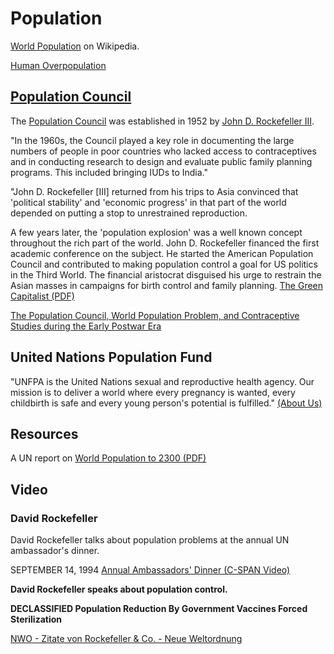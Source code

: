 <div class="menu-data" data-parent="#pages/blog/cv19/older-topics"/></div>

# Population

[World Population](https://en.wikipedia.org/wiki/World_population) on Wikipedia.


[Human Overpopulation](https://en.wikipedia.org/wiki/Human_overpopulation)


## [Population Council](https://en.wikipedia.org/wiki/Population_Council)

The [Population Council](https://en.wikipedia.org/wiki/Population_Council) was 
established in 1952 by [John D. Rockefeller III](https://en.wikipedia.org/wiki/John_D._Rockefeller_III).

"In the 1960s, the Council played a key role in documenting the large numbers 
of people in poor countries who lacked access to contraceptives and in 
conducting research to design and evaluate public family planning programs. 
This included bringing IUDs to India."

"John D. Rockefeller [III] returned from his trips to Asia convinced that 
'political stability' and 'economic progress' in that part of the world 
depended on putting a stop to unrestrained reproduction.

A few years later, the 'population explosion' was a well known concept 
throughout the rich part of the world.  John D. Rockefeller financed the first 
academic conference on the subject. He started the American Population Council 
and contributed to making population control a goal for US politics in the 
Third World. The financial aristocrat disguised his urge to restrain the Asian 
masses in campaigns for birth control and family planning.
[The Green Capitalist (PDF)](http://mikaelnyberg.nu/wp-content/uploads/2015/02/The-Green-Capitalists.pdf)

[The Population Council, World Population Problem, and Contraceptive Studies during the Early Postwar Era](https://web.archive.org/web/20190828160018/https://rockarch.org/publications/resrep/huang2.pdf)


## United Nations Population Fund

"UNFPA is the United Nations sexual and reproductive health agency. Our mission is to deliver a world where every pregnancy is wanted, every childbirth is safe and every young person's potential is fulfilled." [(About Us)](https://www.unfpa.org/about-us)

## Resources


A UN report on [World Population to 2300 (PDF)](https://www.un.org/development/desa/pd/sites/www.un.org.development.desa.pd/files/files/documents/2020/Jan/un_2002_world_population_to_2300.pdf)


## Video

### David Rockefeller

David Rockefeller talks about population problems at the annual UN ambassador's
dinner.

SEPTEMBER 14, 1994
[Annual Ambassadors' Dinner (C-SPAN Video)](https://www.c-span.org/video/?60201-1/annual-ambassadors-dinner)

**David Rockefeller speaks about population control.**

<div class="video-view" data-id="ClqUcScwnn8"></div>

**DECLASSIFIED Population Reduction By Government Vaccines Forced Sterilization**

<div class="video-view" data-id="NNm51i2ShQE"></div>

[NWO - Zitate von Rockefeller & Co. - Neue Weltordnung](https://archive.org/details/nwozitatevonrockefellerco.neueweltordnung)

